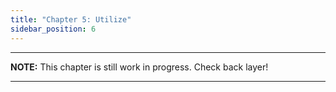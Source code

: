 ```yaml
---
title: "Chapter 5: Utilize"
sidebar_position: 6
---
```


---
**NOTE:** 
This chapter is still work in progress. Check back layer!

---
